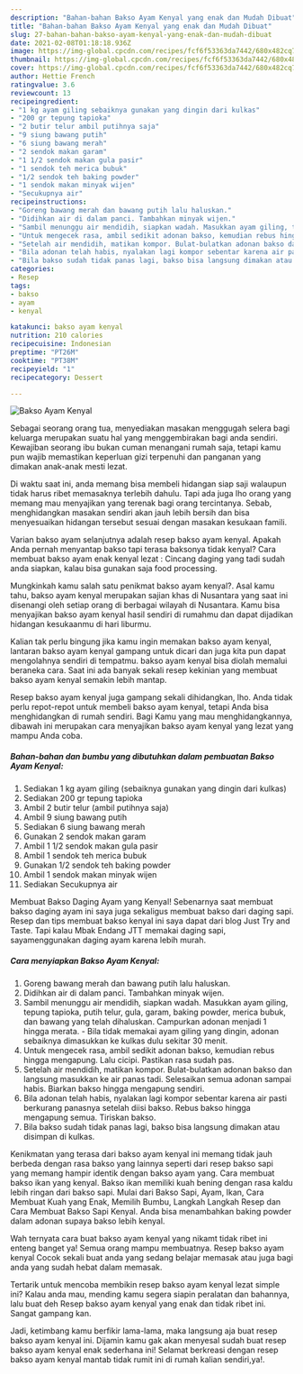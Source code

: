 ```yaml
---
description: "Bahan-bahan Bakso Ayam Kenyal yang enak dan Mudah Dibuat"
title: "Bahan-bahan Bakso Ayam Kenyal yang enak dan Mudah Dibuat"
slug: 27-bahan-bahan-bakso-ayam-kenyal-yang-enak-dan-mudah-dibuat
date: 2021-02-08T01:18:18.936Z
image: https://img-global.cpcdn.com/recipes/fcf6f53363da7442/680x482cq70/bakso-ayam-kenyal-foto-resep-utama.jpg
thumbnail: https://img-global.cpcdn.com/recipes/fcf6f53363da7442/680x482cq70/bakso-ayam-kenyal-foto-resep-utama.jpg
cover: https://img-global.cpcdn.com/recipes/fcf6f53363da7442/680x482cq70/bakso-ayam-kenyal-foto-resep-utama.jpg
author: Hettie French
ratingvalue: 3.6
reviewcount: 13
recipeingredient:
- "1 kg ayam giling sebaiknya gunakan yang dingin dari kulkas"
- "200 gr tepung tapioka"
- "2 butir telur ambil putihnya saja"
- "9 siung bawang putih"
- "6 siung bawang merah"
- "2 sendok makan garam"
- "1 1/2 sendok makan gula pasir"
- "1 sendok teh merica bubuk"
- "1/2 sendok teh baking powder"
- "1 sendok makan minyak wijen"
- "Secukupnya air"
recipeinstructions:
- "Goreng bawang merah dan bawang putih lalu haluskan."
- "Didihkan air di dalam panci. Tambahkan minyak wijen."
- "Sambil menunggu air mendidih, siapkan wadah. Masukkan ayam giling, tepung tapioka, putih telur, gula, garam, baking powder, merica bubuk, dan bawang yang telah dihaluskan. Campurkan adonan menjadi 1 hingga merata. Bila tidak memakai ayam giling yang dingin, adonan sebaiknya dimasukkan ke kulkas dulu sekitar 30 menit."
- "Untuk mengecek rasa, ambil sedikit adonan bakso, kemudian rebus hingga mengapung. Lalu cicipi. Pastikan rasa sudah pas."
- "Setelah air mendidih, matikan kompor. Bulat-bulatkan adonan bakso dan langsung masukkan ke air panas tadi. Selesaikan semua adonan sampai habis. Biarkan bakso hingga mengapung sendiri."
- "Bila adonan telah habis, nyalakan lagi kompor sebentar karena air pasti berkurang panasnya setelah diisi bakso. Rebus bakso hingga mengapung semua. Tiriskan bakso."
- "Bila bakso sudah tidak panas lagi, bakso bisa langsung dimakan atau disimpan di kulkas."
categories:
- Resep
tags:
- bakso
- ayam
- kenyal

katakunci: bakso ayam kenyal 
nutrition: 210 calories
recipecuisine: Indonesian
preptime: "PT26M"
cooktime: "PT38M"
recipeyield: "1"
recipecategory: Dessert

---
```



![Bakso Ayam Kenyal](https://img-global.cpcdn.com/recipes/fcf6f53363da7442/680x482cq70/bakso-ayam-kenyal-foto-resep-utama.jpg)

Sebagai seorang orang tua, menyediakan masakan menggugah selera bagi keluarga merupakan suatu hal yang menggembirakan bagi anda sendiri. Kewajiban seorang ibu bukan cuman menangani rumah saja, tetapi kamu pun wajib memastikan keperluan gizi terpenuhi dan panganan yang dimakan anak-anak mesti lezat.

Di waktu  saat ini, anda memang bisa membeli hidangan siap saji walaupun tidak harus ribet memasaknya terlebih dahulu. Tapi ada juga lho orang yang memang mau menyajikan yang terenak bagi orang tercintanya. Sebab, menghidangkan masakan sendiri akan jauh lebih bersih dan bisa menyesuaikan hidangan tersebut sesuai dengan masakan kesukaan famili. 

Varian bakso ayam selanjutnya adalah resep bakso ayam kenyal. Apakah Anda pernah menyantap bakso tapi terasa baksonya tidak kenyal? Cara membuat bakso ayam enak kenyal lezat : Cincang daging yang tadi sudah anda siapkan, kalau bisa gunakan saja food processing.

Mungkinkah kamu salah satu penikmat bakso ayam kenyal?. Asal kamu tahu, bakso ayam kenyal merupakan sajian khas di Nusantara yang saat ini disenangi oleh setiap orang di berbagai wilayah di Nusantara. Kamu bisa menyajikan bakso ayam kenyal hasil sendiri di rumahmu dan dapat dijadikan hidangan kesukaanmu di hari liburmu.

Kalian tak perlu bingung jika kamu ingin memakan bakso ayam kenyal, lantaran bakso ayam kenyal gampang untuk dicari dan juga kita pun dapat mengolahnya sendiri di tempatmu. bakso ayam kenyal bisa diolah memalui beraneka cara. Saat ini ada banyak sekali resep kekinian yang membuat bakso ayam kenyal semakin lebih mantap.

Resep bakso ayam kenyal juga gampang sekali dihidangkan, lho. Anda tidak perlu repot-repot untuk membeli bakso ayam kenyal, tetapi Anda bisa menghidangkan di rumah sendiri. Bagi Kamu yang mau menghidangkannya, dibawah ini merupakan cara menyajikan bakso ayam kenyal yang lezat yang mampu Anda coba.

<!--inarticleads1-->

##### Bahan-bahan dan bumbu yang dibutuhkan dalam pembuatan Bakso Ayam Kenyal:

1. Sediakan 1 kg ayam giling (sebaiknya gunakan yang dingin dari kulkas)
1. Sediakan 200 gr tepung tapioka
1. Ambil 2 butir telur (ambil putihnya saja)
1. Ambil 9 siung bawang putih
1. Sediakan 6 siung bawang merah
1. Gunakan 2 sendok makan garam
1. Ambil 1 1/2 sendok makan gula pasir
1. Ambil 1 sendok teh merica bubuk
1. Gunakan 1/2 sendok teh baking powder
1. Ambil 1 sendok makan minyak wijen
1. Sediakan Secukupnya air


Membuat Bakso Daging Ayam yang Kenyal! Sebenarnya saat membuat bakso daging ayam ini saya juga sekaligus membuat bakso dari daging sapi. Resep dan tips membuat bakso kenyal ini saya dapat dari blog Just Try and Taste. Tapi kalau Mbak Endang JTT memakai daging sapi, sayamenggunakan daging ayam karena lebih murah. 

<!--inarticleads2-->

##### Cara menyiapkan Bakso Ayam Kenyal:

1. Goreng bawang merah dan bawang putih lalu haluskan.
1. Didihkan air di dalam panci. Tambahkan minyak wijen.
1. Sambil menunggu air mendidih, siapkan wadah. Masukkan ayam giling, tepung tapioka, putih telur, gula, garam, baking powder, merica bubuk, dan bawang yang telah dihaluskan. Campurkan adonan menjadi 1 hingga merata. - Bila tidak memakai ayam giling yang dingin, adonan sebaiknya dimasukkan ke kulkas dulu sekitar 30 menit.
1. Untuk mengecek rasa, ambil sedikit adonan bakso, kemudian rebus hingga mengapung. Lalu cicipi. Pastikan rasa sudah pas.
1. Setelah air mendidih, matikan kompor. Bulat-bulatkan adonan bakso dan langsung masukkan ke air panas tadi. Selesaikan semua adonan sampai habis. Biarkan bakso hingga mengapung sendiri.
1. Bila adonan telah habis, nyalakan lagi kompor sebentar karena air pasti berkurang panasnya setelah diisi bakso. Rebus bakso hingga mengapung semua. Tiriskan bakso.
1. Bila bakso sudah tidak panas lagi, bakso bisa langsung dimakan atau disimpan di kulkas.


Kenikmatan yang terasa dari bakso ayam kenyal ini memang tidak jauh berbeda dengan rasa bakso yang lainnya seperti dari resep bakso sapi yang memang hampir identik dengan bakso ayam yang. Cara membuat bakso ikan yang kenyal. Bakso ikan memiliki kuah bening dengan rasa kaldu lebih ringan dari bakso sapi. Mulai dari Bakso Sapi, Ayam, Ikan, Cara Membuat Kuah yang Enak, Memilih Bumbu, Langkah Langkah Resep dan Cara Membuat Bakso Sapi Kenyal. Anda bisa menambahkan baking powder dalam adonan supaya bakso lebih kenyal. 

Wah ternyata cara buat bakso ayam kenyal yang nikamt tidak ribet ini enteng banget ya! Semua orang mampu membuatnya. Resep bakso ayam kenyal Cocok sekali buat anda yang sedang belajar memasak atau juga bagi anda yang sudah hebat dalam memasak.

Tertarik untuk mencoba membikin resep bakso ayam kenyal lezat simple ini? Kalau anda mau, mending kamu segera siapin peralatan dan bahannya, lalu buat deh Resep bakso ayam kenyal yang enak dan tidak ribet ini. Sangat gampang kan. 

Jadi, ketimbang kamu berfikir lama-lama, maka langsung aja buat resep bakso ayam kenyal ini. Dijamin kamu gak akan menyesal sudah buat resep bakso ayam kenyal enak sederhana ini! Selamat berkreasi dengan resep bakso ayam kenyal mantab tidak rumit ini di rumah kalian sendiri,ya!.

